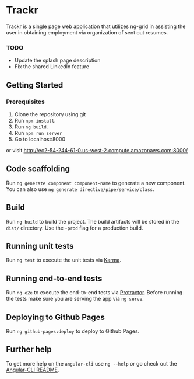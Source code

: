 # Trackr

Trackr is a single page web application that utilizes ng-grid in assisting the user in obtaining employment via organization of sent out resumes.

### TODO
- Update the splash page description
- Fix the shared LinkedIn feature

## Getting Started

### Prerequisites
1. Clone the repository using git
2. Run `npm install`.
3. Run `ng build`.
4. Run `npm run server`
5. Go to localhost:8000

or visit http://ec2-54-244-61-0.us-west-2.compute.amazonaws.com:8000/

## Code scaffolding

Run `ng generate component component-name` to generate a new component. You can also use `ng generate directive/pipe/service/class`.

## Build

Run `ng build` to build the project. The build artifacts will be stored in the `dist/` directory. Use the `-prod` flag for a production build.

## Running unit tests

Run `ng test` to execute the unit tests via [Karma](https://karma-runner.github.io).

## Running end-to-end tests

Run `ng e2e` to execute the end-to-end tests via [Protractor](http://www.protractortest.org/).
Before running the tests make sure you are serving the app via `ng serve`.

## Deploying to Github Pages

Run `ng github-pages:deploy` to deploy to Github Pages.

## Further help

To get more help on the `angular-cli` use `ng --help` or go check out the [Angular-CLI README](https://github.com/angular/angular-cli/blob/master/README.md).
